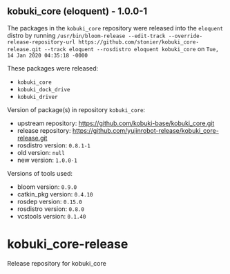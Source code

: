 ## kobuki_core (eloquent) - 1.0.0-1

The packages in the `kobuki_core` repository were released into the `eloquent` distro by running `/usr/bin/bloom-release --edit-track --override-release-repository-url https://github.com/stonier/kobuki_core-release.git --track eloquent --rosdistro eloquent kobuki_core` on `Tue, 14 Jan 2020 04:35:18 -0000`

These packages were released:
- `kobuki_core`
- `kobuki_dock_drive`
- `kobuki_driver`

Version of package(s) in repository `kobuki_core`:

- upstream repository: https://github.com/kobuki-base/kobuki_core.git
- release repository: https://github.com/yujinrobot-release/kobuki_core-release.git
- rosdistro version: `0.8.1-1`
- old version: `null`
- new version: `1.0.0-1`

Versions of tools used:

- bloom version: `0.9.0`
- catkin_pkg version: `0.4.10`
- rosdep version: `0.15.0`
- rosdistro version: `0.8.0`
- vcstools version: `0.1.40`


# kobuki_core-release
Release repository for kobuki_core
